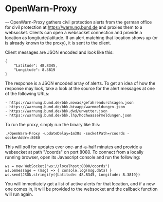 # OpenWarn-Proxy
--
OpenWarn-Proxy gathers civil protection alerts from the german office for civil
protection at https://warnung.bund.de and proxies them to a websocket. Clients
can open a websocket connection and provide a location as longitude/latitude. If
an alert matching that location shows up (or is already known to the proxy), it
is sent to the client.

Client messages are JSON encoded and look like this:

    {
        "Latitude": 48.8345,
        "Longitude": 8.3819
    }

The response is a JSON encoded array of alerts. To get an idea of how the
response may look, take a look at the source for the alert messages at one of
the following URLs:

    - https://warnung.bund.de/bbk.mowas/gefahrendurchsagen.json
    - https://warnung.bund.de/bbk.biwapp/warnmeldungen.json
    - https://warnung.bund.de/bbk.dwd/unwetter.json
    - https://warnung.bund.de/bbk.lhp/hochwassermeldungen.json

To run the proxy, simply run the binary like this:

    ./OpenWarn-Proxy -updateDelay=1m30s -socketPath=/coords -sockerAddr=:8080

This will poll for updates ever one-and-a-half minutes and provide a websocket
at path "/coords" on port 8080. To connect from a locally running browser, open
its Javascript console and run the following:

    ws = new WebSocket("ws://localhost:8080/coords")
    ws.onmessage = (msg) => { console.log(msg.data) }
    ws.send(JSON.stringify({Latitude: 48.8345, Longitude: 8.3819})

You will immediately get a list of active alerts for that location, and if a new
one comes in, it will be provided to the websocket and the callback function
will run again.
